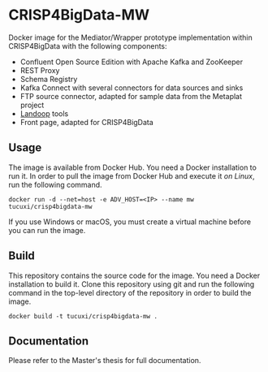# CRISP4BigData-MW #

Docker image for the Mediator/Wrapper prototype implementation within CRISP4BigData with the following components:

- Confluent Open Source Edition with Apache Kafka and ZooKeeper
- REST Proxy
- Schema Registry
- Kafka Connect with several connectors for data sources and sinks
- FTP source connector, adapted for sample data from the Metaplat project
- [Landoop](http://www.landoop.com/kafka/kafka-tools/) tools
- Front page, adapted for CRISP4BigData

## Usage

The image is available from Docker Hub. You need a Docker installation to run it. In order to pull the image from Docker Hub and execute it _on Linux_, run the following command.

    docker run -d --net=host -e ADV_HOST=<IP> --name mw tucuxi/crisp4bigdata-mw

If you use Windows or macOS, you must create a virtual machine before you can run the image.

## Build

This repository contains the source code for the image. You need a Docker installation to build it. Clone this repository using git and run the following command in the top-level directory of the repository in order to build the image.

    docker build -t tucuxi/crisp4bigdata-mw .

## Documentation

Please refer to the Master's thesis for full documentation.

